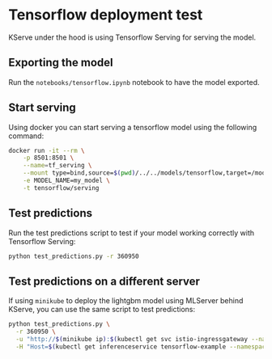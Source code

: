 # Tensorflow deployment test

KServe under the hood is using Tensorflow Serving for serving the model.

## Exporting the model

Run the `notebooks/tensorflow.ipynb` notebook to have the model exported.

## Start serving

Using docker you can start serving a tensorflow model using the following command:

```bash
docker run -it --rm \
    -p 8501:8501 \
    --name=tf_serving \
    --mount type=bind,source=$(pwd)/../../models/tensorflow,target=/models/my_model \
    -e MODEL_NAME=my_model \
    -t tensorflow/serving
```

## Test predictions

Run the test predictions script to test if your model working correctly with Tensorflow Serving:

```bash
python test_predictions.py -r 360950
```

## Test predictions on a different server

If using `minikube` to deploy the lightgbm model using MLServer behind KServe, you can use the same script to test predictions:

```bash
python test_predictions.py \
  -r 360950 \
  -u "http://$(minikube ip):$(kubectl get svc istio-ingressgateway --namespace istio-system -o jsonpath='{.spec.ports[?(@.name=="http2")].nodePort}')/v1/models/tensorflow-example:predict" \
  -H "Host=$(kubectl get inferenceservice tensorflow-example --namespace default -o jsonpath='{.status.url}' | cut -d "/" -f 3)"
```
